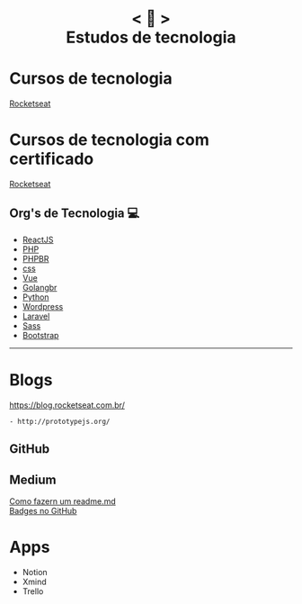 <h1 align="center">
    < 📜 > <br>
    Estudos de tecnologia
</h1>

# Cursos de tecnologia
[Rocketseat]()


# Cursos de tecnologia com certificado
[Rocketseat]()

## Org's de Tecnologia 💻 

- [ReactJS](https://pt-br.reactjs.org/)
- [PHP](https://www.php.net/manual/pt_BR/)
- [PHPBR](http://br.phptherightway.com/)
- [css](https://css-tricks.com/)
- [Vue](https://br.vuejs.org/)
- [Golangbr](http://www.golangbr.org/)
- [Python](https://python.org.br/)
- [Wordpress](https://br.wordpress.org/)
- [Laravel]()
- [Sass]()
- [Bootstrap](https://getbootstrap.com/2.3.2/components.html
)
---------------------------------

# Blogs 
https://blog.rocketseat.com.br/
```
- http://prototypejs.org/
```
## GitHub 
## Medium
[Como fazern um readme.md](https://medium.com/@raullesteves/github-como-fazer-um-readme-md-bonitão-c85c8f154f8)<br>
[Badges no GitHub](https://medium.com/@thiagoloureiro/badges-no-github-bf8289496c7d)

# Apps 
- Notion
- Xmind
- Trello
